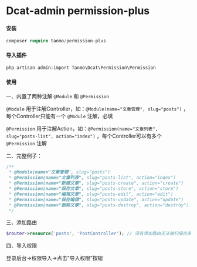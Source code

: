 Dcat-admin permission-plus
======


#### 安装
```php
composer require tanmo/permission-plus
```
#### 导入插件
```php
php artisan admin:import Tanmo\Dcat\Permission\Permission
```

#### 使用

一、内置了两种注解 `@Module` 和 `@Permission`

`@Module` 用于注解Controller，如：`@Module(name="文章管理", slug="posts")` ，每个Controller只能有一个 `@Module` 注解，必填

`@Permission` 用于注解Action，如：`@Permission(name="文章列表", slug="posts-list", action="index")` ，每个Controller可以有多个 `@Permission` 注解

二、完整例子：
```php
/**
 * @Module(name="文章管理", slug="posts")
 * @Permission(name="文章列表", slug="posts-list", action="index")
 * @Permission(name="新建文章", slug="posts-create", action="create")
 * @Permission(name="保存文章", slug="posts-store", action="store")
 * @Permission(name="编辑文章", slug="posts-edit", action="edit")
 * @Permission(name="保存编辑", slug="posts-update", action="update")
 * @Permission(name="删除文章", slug="posts-destroy", action="destroy")
 */
```
三、添加路由

```php
$router->resource('posts', 'PostController'); // 没有添加路由无法被扫描出来
```

四、导入权限

登录后台->权限导入->点击"导入权限"按钮
